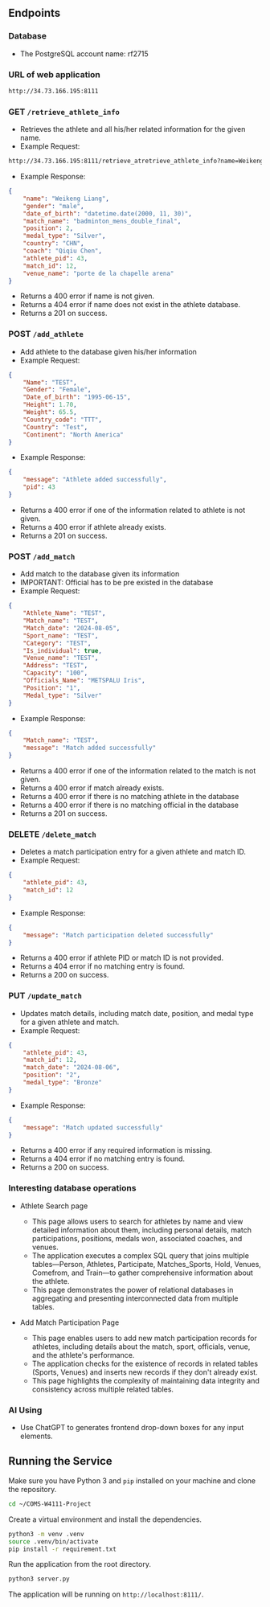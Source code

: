 ## Endpoints

### Database 
- The PostgreSQL account name: rf2715

### URL of web application
```bash
http://34.73.166.195:8111
```

### GET `/retrieve_athlete_info`
- Retrieves the athlete and all his/her related information for the given name.
- Example Request:
```bash
http://34.73.166.195:8111/retrieve_atretrieve_athlete_info?name=Weikeng
```
- Example Response:
```json
{
    "name": "Weikeng Liang",
    "gender": "male",
    "date_of_birth": "datetime.date(2000, 11, 30)",
    "match_name": "badminton_mens_double_final",
    "position": 2,
    "medal_type": "Silver",
    "country": "CHN",
    "coach": "Qiqiu Chen",
    "athlete_pid": 43,
    "match_id": 12,
    "venue_name": "porte de la chapelle arena"
}
```
- Returns a 400 error if name is not given.
- Returns a 404 error if name does not exist in the athlete database.
- Returns a 201 on success.


### POST `/add_athlete`
- Add athlete to the database given his/her information
- Example Request:
```json
{
	"Name": "TEST",
	"Gender": "Female",
	"Date_of_birth": "1995-06-15",
	"Height": 1.70,
	"Weight": 65.5,
	"Country_code": "TTT",
	"Country": "Test",
	"Continent": "North America"
}
```
- Example Response:
```json
{
    "message": "Athlete added successfully",
    "pid": 43
}
```
- Returns a 400 error if one of the information related to athlete is not given.
- Returns a 400 error if athlete already exists.
- Returns a 201 on success.


### POST `/add_match`
- Add match to the database given its information
- IMPORTANT: Official has to be pre existed in the database
- Example Request:
```json
{
	"Athlete_Name": "TEST",
	"Match_name": "TEST",
	"Match_date": "2024-08-05",
	"Sport_name": "TEST",
	"Category": "TEST",
	"Is_individual": true,
    "Venue_name": "TEST",
    "Address": "TEST",
    "Capacity": "100",
	"Officials_Name": "METSPALU Iris",
	"Position": "1",
	"Medal_type": "Silver"
}
```
- Example Response:
```json
{
    "Match_name": "TEST",
    "message": "Match added successfully"
}
```
- Returns a 400 error if one of the information related to the match is not given.
- Returns a 400 error if match already exists.
- Returns a 400 error if there is no matching athlete in the database
- Returns a 400 error if there is no matching official in the database
- Returns a 201 on success.

### DELETE `/delete_match`
- Deletes a match participation entry for a given athlete and match ID.
- Example Request:
```json
{
    "athlete_pid": 43,
    "match_id": 12
}
```
- Example Response:
```json
{
    "message": "Match participation deleted successfully"
}
```
- Returns a 400 error if athlete PID or match ID is not provided.
- Returns a 404 error if no matching entry is found.
- Returns a 200 on success.

### PUT `/update_match`

- Updates match details, including match date, position, and medal type for a given athlete and match.
- Example Request:
```json
{
    "athlete_pid": 43,
    "match_id": 12,
    "match_date": "2024-08-06",
    "position": "2",
    "medal_type": "Bronze"
}
```
- Example Response:
```json
{
    "message": "Match updated successfully"
}
```
- Returns a 400 error if any required information is missing.
- Returns a 404 error if no matching entry is found.
- Returns a 200 on success.

### Interesting database operations 

- Athlete Search page
    - This page allows users to search for athletes by name and view detailed information about them, including personal details, match participations, positions, medals won, associated coaches, and venues.
    - The application executes a complex SQL query that joins multiple tables—Person, Athletes, Participate, Matches_Sports, Hold, Venues, Comefrom, and Train—to gather comprehensive information about the athlete.
    - This page demonstrates the power of relational databases in aggregating and presenting interconnected data from multiple tables. 

- Add Match Participation Page
    - This page enables users to add new match participation records for athletes, including details about the match, sport, officials, venue, and the athlete's performance.
    - The application checks for the existence of records in related tables (Sports, Venues) and inserts new records if they don't already exist.
    - This page highlights the complexity of maintaining data integrity and consistency across multiple related tables. 

### AI Using
- Use ChatGPT to generates frontend drop-down boxes for any input elements.

## Running the Service
Make sure you have Python 3 and `pip` installed on your machine and clone the repository.
```bash
cd ~/COMS-W4111-Project
```
Create a virtual environment and install the dependencies.
```bash
python3 -m venv .venv
source .venv/bin/activate
pip install -r requirement.txt
```
Run the application from the root directory.
```bash
python3 server.py
```
The application will be running on `http://localhost:8111/`.

